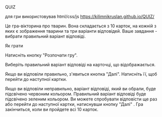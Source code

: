 QUIZ

для гри використовував html/css/js
https://kilimnikruslan.github.io/QUIZ/

Це гра-вікторина про тварин. Вона складається з 10 карток, на кожній з яких є зображення тварини та три варіанти відповідей. Ваше завдання - вибрати правильний варіант відповіді.

Як грати

Натисніть кнопку "Розпочати гру".

Виберіть правильний варіант відповіді на карточці, що відображається.

Якщо ви відповіли правильно, з'явиться кнопка "Далі". Натисніть її, щоб перейти до наступної картки.

Якщо ви відповіли неправильно, варіант відповіді, який ви обрали, буде підсвічено червоним кольором. Правильний варіант відповіді буде підсвічено зеленим кольором. Ви можете спробувати відповісти ще раз або перейти до наступної картки, натиснувши кнопку "Далі"
.
Гра закінчиться, коли ви пройдете всі 10 карток.
